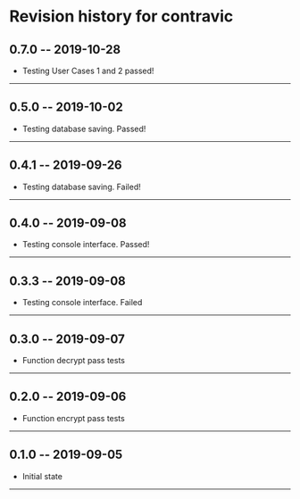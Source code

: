 # Revision history for contravic

## 0.7.0 -- 2019-10-28

* Testing User Cases 1 and 2 passed! 
----------------------------------

## 0.5.0 -- 2019-10-02

* Testing database saving. Passed! 
----------------------------------


## 0.4.1 -- 2019-09-26

* Testing database saving. Failed! 
----------------------------------

## 0.4.0 -- 2019-09-08

* Testing console interface. Passed! 
------------------------------------

## 0.3.3 -- 2019-09-08

* Testing console interface. Failed
-----------------------------------


## 0.3.0 -- 2019-09-07

* Function decrypt pass tests
-----------------------------


## 0.2.0 -- 2019-09-06

* Function encrypt pass tests
-----------------------------

## 0.1.0 -- 2019-09-05 

* Initial state
------------------------

